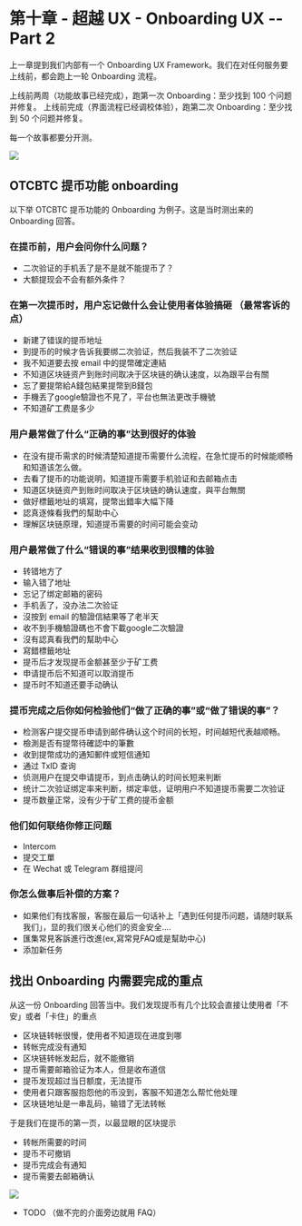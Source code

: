 # 第十章 - 超越 UX - Onboarding UX -- Part 2

上一章提到我们内部有一个 Onboarding UX Framework。我们在对任何服务要上线前，都会跑上一轮 Onboarding 流程。

上线前两周（功能故事已经完成），跑第一次 Onboarding：至少找到 100 个问题并修复。
上线前完成（界面流程已经调校体验），跑第二次 Onboarding：至少找到 50 个问题并修复。

每一个故事都要分开测。

![](https://d.pr/i/J13d5j+)

## OTCBTC 提币功能 onboarding

以下举 OTCBTC 提币功能的 Onboarding 为例子。这是当时测出来的 Onboarding 回答。

### 在提币前，用户会问你什么问题？

* 二次验证的手机丢了是不是就不能提币了？
* 大额提现会不会有额外条件？

### 在第一次提币时，用户忘记做什么会让使用者体验搞砸 （最常客诉的点）

* 新建了错误的提币地址
* 到提币的时候才告诉我要绑二次验证，然后我装不了二次验证
* 我不知道要去按 email 中的提幣確定連結
* 不知道区块链资产到账时间取决于区块链的确认速度，以為跟平台有關
* 忘了要提幣給A錢包結果提幣到B錢包
* 手機丟了google驗證也不見了，平台也無法更改手機號
* 不知道矿工费是多少

### 用户最常做了什么“正确的事”达到很好的体验

* 在没有提币需求的时候清楚知道提币需要什么流程，在急忙提币的时候能顺畅和知道该怎么做。
* 去看了提币的功能说明，知道提币需要手机验证和去邮箱点击
* 知道区块链资产到账时间取决于区块链的确认速度，與平台無關
* 做好標籤地址的填寫，提幣出錯率大幅下降
* 認真逐條看我們的幫助中心
* 理解区块链原理，知道提币需要的时间可能会变动

### 用户最常做了什么“错误的事”结果收到很糟的体验

* 转错地方了
* 输入错了地址
* 忘记了绑定邮箱的密码
* 手机丢了，没办法二次验证
* 沒按到 email 的驗證信結果等了老半天
* 收不到手機驗證碼也不會下載google二次驗證
* 沒有認真看我們的幫助中心
* 寫錯標籤地址
* 提币后才发现提币金额甚至少于矿工费
* 申请提币后不知道可以取消提币
* 提币时不知道还要手动确认

### 提币完成之后你如何检验他们“做了正确的事”或“做了错误的事”？

* 检测客户提交提币申请到邮件确认这个时间的长短，时间越短代表越顺畅。
* 檢測是否有提幣待確認中的筆數
* 收到提幣成功的通知郵件或短信通知
* 通过 TxID 查询
* 侦测用户在提交申请提币，到点击确认的时间长短来判断
* 统计二次验证绑定率来判断，绑定率低，证明用户不知道提币需要二次验证
* 提币数量正常，没有少于矿工费的提币金额

### 他们如何联络你修正问题

* Intercom
* 提交工單
* 在 Wechat 或 Telegram 群组提问

### 你怎么做事后补偿的方案？

* 如果他们有找客服，客服在最后一句话补上「遇到任何提币问题，请随时联系我们」，显的我们很关心他们的资金安全....
* 匯集常見客訴進行改進(ex,寫常見FAQ或是幫助中心)
* 添加新任务

## 找出 Onboarding 内需要完成的重点

从这一份 Onboarding 回答当中。我们发现提币有几个比较会直接让使用者「不安」或者「卡住」的重点

* 区块链转帐很慢，使用者不知道现在进度到哪
* 转帐完成没有通知
* 区块链转帐发起后，就不能撤销
* 提币需要邮箱验证为本人，但是收布道信
* 提币发现超过当日额度，无法提币
* 使用者只跟客服抱怨他的币没到，客服不知道怎么帮忙他处理
* 区块链地址是一串乱码，输错了无法转帐

于是我们在提币的第一页，以最显眼的区块提示

* 转帐所需要的时间
* 提币不可撤销
* 提币完成会有通知
* 提币需要去邮箱确认

![](https://imgur.com/xpIuRBi.png)




* TODO （做不完的介面旁边就用 FAQ）
